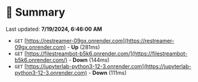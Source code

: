 # 📖 Summary
Last updated: **7/19/2024, 6:46:00 AM**

- `GET` [https://restreamer-09gx.onrender.com](https://restreamer-09gx.onrender.com) - **Up** (281ms)
- `GET` [https://filestreambot-b5k6.onrender.com/](https://filestreambot-b5k6.onrender.com/) - **Down** (144ms)
- `GET` [https://jupyterlab-python3-12-3.onrender.com](https://jupyterlab-python3-12-3.onrender.com) - **Down** (111ms)
